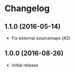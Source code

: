 # Changelog

## 1.1.0  (2016-05-14)
 * Fix external sourcemaps (#2)

## 1.0.0  (2016-08-26)
 * Initial release